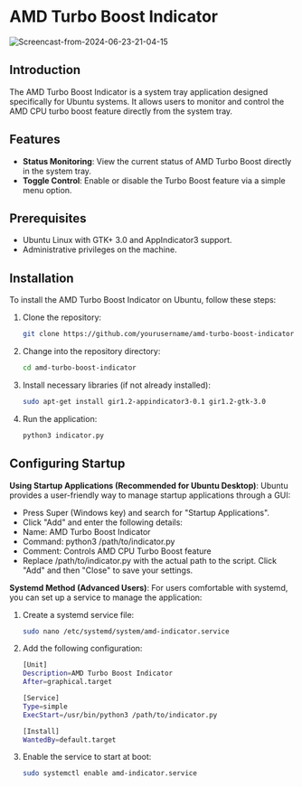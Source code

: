 # AMD Turbo Boost Indicator
![Screencast-from-2024-06-23-21-04-15](https://github.com/muhammetkocak0/AMD-CPU-Boost-Controller-Ubuntu/assets/76121221/9c4c5631-a182-479c-99fc-e0d822244200)
## Introduction
The AMD Turbo Boost Indicator is a system tray application designed specifically for Ubuntu systems. It allows users to monitor and control the AMD CPU turbo boost feature directly from the system tray.

## Features
- **Status Monitoring**: View the current status of AMD Turbo Boost directly in the system tray.
- **Toggle Control**: Enable or disable the Turbo Boost feature via a simple menu option.

## Prerequisites
- Ubuntu Linux with GTK+ 3.0 and AppIndicator3 support.
- Administrative privileges on the machine.

## Installation
To install the AMD Turbo Boost Indicator on Ubuntu, follow these steps:

1. Clone the repository:
   ```bash
   git clone https://github.com/yourusername/amd-turbo-boost-indicator.git
   ```
2. Change into the repository directory:
    ```bash
    cd amd-turbo-boost-indicator
    ```
3. Install necessary libraries (if not already installed):
    ```bash
    sudo apt-get install gir1.2-appindicator3-0.1 gir1.2-gtk-3.0
    ```
4. Run the application:
    ```bash
    python3 indicator.py
    ```
## Configuring Startup
**Using Startup Applications (Recommended for Ubuntu Desktop)**: Ubuntu provides a user-friendly way to manage startup applications through a GUI:
- Press Super (Windows key) and search for "Startup Applications".
- Click "Add" and enter the following details:
- Name: AMD Turbo Boost Indicator
- Command: python3 /path/to/indicator.py
- Comment: Controls AMD CPU Turbo Boost feature
- Replace /path/to/indicator.py with the actual path to the script. Click "Add" and then "Close" to save your settings.

**Systemd Method (Advanced Users)**: For users comfortable with systemd, you can set up a service to manage the application:
1. Create a systemd service file:
    ```bash
    sudo nano /etc/systemd/system/amd-indicator.service
    ```
2. Add the following configuration:
    ```bash
    [Unit]
    Description=AMD Turbo Boost Indicator
    After=graphical.target

    [Service]
    Type=simple
    ExecStart=/usr/bin/python3 /path/to/indicator.py

    [Install]
    WantedBy=default.target
    ```
3. Enable the service to start at boot:
    ```bash
    sudo systemctl enable amd-indicator.service
    ```


